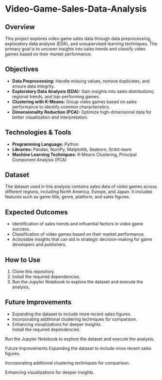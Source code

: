 # Video-Game-Sales-Data-Analysis
## Overview  
This project explores video game sales data through data preprocessing, exploratory data analysis (EDA), and unsupervised learning techniques. The primary goal is to uncover insights into sales trends and classify video games based on their market performance.  

## Objectives  
- **Data Preprocessing:** Handle missing values, remove duplicates, and ensure data integrity.  
- **Exploratory Data Analysis (EDA):** Gain insights into sales distributions, regional trends, and top-performing games.  
- **Clustering with K-Means:** Group video games based on sales performance to identify common characteristics.  
- **Dimensionality Reduction (PCA):** Optimize high-dimensional data for better visualization and interpretation.  

## Technologies & Tools  
- **Programming Language:** Python  
- **Libraries:** Pandas, NumPy, Matplotlib, Seaborn, Scikit-learn  
- **Machine Learning Techniques:** K-Means Clustering, Principal Component Analysis (PCA)  

## Dataset  
The dataset used in this analysis contains sales data of video games across different regions, including North America, Europe, and Japan. It includes features such as game title, genre, platform, and sales figures.  

## Expected Outcomes  
- Identification of sales trends and influential factors in video game success.  
- Classification of video games based on their market performance.  
- Actionable insights that can aid in strategic decision-making for game developers and publishers.  

## How to Use  
1. Clone this repository.  
2. Install the required dependencies.  
3. Run the Jupyter Notebook to explore the dataset and execute the analysis.  

## Future Improvements  
- Expanding the dataset to include more recent sales figures.  
- Incorporating additional clustering techniques for comparison.  
- Enhancing visualizations for deeper insights.  
Install the required dependencies.

Run the Jupyter Notebook to explore the dataset and execute the analysis.

Future Improvements
Expanding the dataset to include more recent sales figures.

Incorporating additional clustering techniques for comparison.

Enhancing visualizations for deeper insights.


